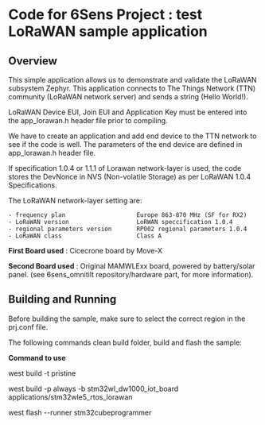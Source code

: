 # Code for 6Sens Project : test LoRaWAN sample application

## Overview
This simple application allows us to demonstrate and validate the LoRaWAN subsystem Zephyr.
This application connects to The Things Network (TTN) community (LoRaWAN network server) and sends a string (Hello World!).

LoRaWAN Device EUI, Join EUI and Application Key must be entered into the app_lorawan.h header file prior to compiling.

We have to create an application and add end device to the TTN network to see if the code is well. The parameters of the end device are defined in app_lorawan.h header file.

If specification 1.0.4 or 1.1.1 of Lorawan network-layer is used, the code stores the DevNonce in NVS (Non-volatile Storage) as per LoRaWAN 1.0.4 Specifications.

The LoRaWAN network-layer setting are:

    - frequency plan                    Europe 863-870 MHz (SF for RX2)
    - LoRaWAN version                   LoRWAN speccification 1.0.4
    - regional parameters version       RP002 regional parameters 1.0.4
    - LoRaWAN class                     Class A

**First Board used** : Cicecrone board by Move-X

**Second Board used** : Original MAMWLExx board, powered by battery/solar panel. (see 6sens_omnitilt repository/hardware part, for more information).

## Building and Running
Before building the sample, make sure to select the correct region in the prj.conf file.

The following commands clean build folder, build and flash the sample:

**Command to use**

west build -t pristine

west build -p always -b stm32wl_dw1000_iot_board applications/stm32wle5_rtos_lorawan

west flash --runner stm32cubeprogrammer